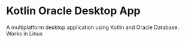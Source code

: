 # Kotlin Oracle Desktop App
A multiplatform desktop application using Kotlin and Oracle Database.
Works in Linux

